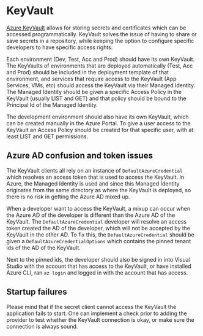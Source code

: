 # KeyVault

[Azure KeyVault](https://azure.microsoft.com/en-us/services/key-vault/#product-overview) allows for storing secrets and certificates which can be accessed programmatically. KeyVault solves the issue of having to share or save secrets in a repository, while keeping the option to configure specific developers to have specific access rights.

Each environment (Dev, Test, Acc and Prod) should have its own KeyVault. The KeyVaults of environments that are deployed automatically (Test, Acc and Prod) should be included in the deployment template of that environment, and services that require access to the KeyVault (App Services, VMs, etc) should access the KeyVault via their Managed Identity. The Managed Identity should be given a specific Access Policy in the KeyVault (usually LIST and GET) and that policy should be bound to the Principal Id of the Managed Identity.

The development environment should also have its own KeyVault, which can be created manually in the Azure Portal. To give a user access to the KeyVault an Access Policy should be created for that specific user, with at least LIST and GET permissions. 

## Azure AD confusion and token issues

The KeyVault clients all rely on an instance of `DefaultAzureCredential` which resolves an access token that is used to access the KeyVault. In Azure, the Managed Identity is used and since this Managed Identity originates from the same directory as where the KeyVault is deployed, so there is no risk in getting the Azure AD mixed up.

When a developer want to access the KeyVault, a mixup can occur when the Azure AD of the developer is different than the Azure AD of the KeyVault. The `DefaultAzureCredential` developer will resolve an access token created the AD of the developer, which will not be accepted by the KeyVault in the other AD. To fix this, the `DefaultAzureCredential` should be given a `DefaultAzureCredentialOptions` which contains the pinned tenant ids of the AD of the KeyVault.

Next to the pinned ids, the developer should also be signed in into Visual Studio with the account that has access to the KeyVault, or have installed Azure CLI, ran `az login` and logged in with the account that has access.

## Startup failures

Please mind that if the secret client cannot access the KeyVault the application fails to start. One can implement a check prior to adding the provider to test whether the KeyVault connection is okay, or make sure the connection is always sound.
